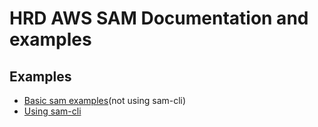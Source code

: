# HRD AWS SAM Documentation and examples

## Examples

* [Basic sam examples](https://github.com/rodeloescueta/aws-sam-simple-app/tree/master/examples/basic)(not using sam-cli)
* [Using sam-cli](#)